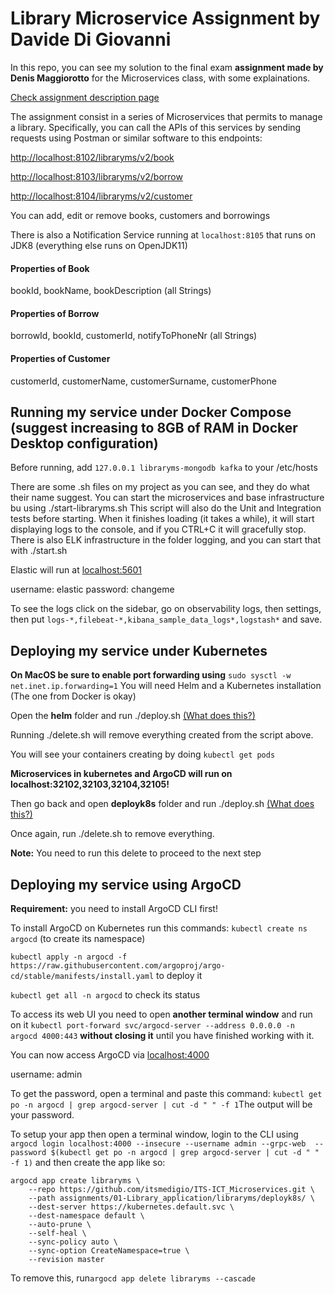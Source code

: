 #  **Library Microservice Assignment by Davide Di Giovanni**

In this repo, you can see my solution to the final exam **assignment made by Denis Maggiorotto** for the Microservices class, with some explainations.

[Check assignment description page](https://github.com/sunnyvale-academy/ITS-ICT_Microservices/blob/master/assignments/01-Library_application/README.md "Before starting, check the assignment description page")

The assignment consist in a series of Microservices that permits to manage a library.
Specifically, you can call the APIs of this services by sending requests using Postman or similar software to this endpoints:

[http://localhost:8102/libraryms/v2/book](http://localhost:8102/libraryms/v2/book "http://localhost:8102/libraryms/v2/book")

[http://localhost:8103/libraryms/v2/borrow](http://localhost:8103/libraryms/v2/borrow "http://localhost:8103/libraryms/v2/borrow")

[http://localhost:8104/libraryms/v2/customer](http://localhost:8104/libraryms/v2/customer "http://localhost:8104/libraryms/v2/customer")

You can add, edit or remove books, customers and borrowings

There is also a Notification Service running at `localhost:8105` that runs on JDK8 (everything else runs on OpenJDK11)

#### Properties of Book
bookId, bookName, bookDescription (all Strings)

#### Properties of Borrow
borrowId, bookId, customerId, notifyToPhoneNr (all Strings)

#### Properties of Customer
customerId, customerName, customerSurname, customerPhone

## Running my service under Docker Compose (suggest increasing to 8GB of RAM in Docker Desktop configuration)

Before running, add `127.0.0.1 libraryms-mongodb kafka` to your /etc/hosts

There are some .sh files on my project as you can see, and they do what their name suggest. 
You can start the microservices and base infrastructure bu using ./start-libraryms.sh
This script will also do the Unit and Integration tests before starting. 
When it finishes loading (it takes a while), it will start displaying logs to the console, and if you CTRL+C it will gracefully stop.
There is also ELK infrastructure in the folder logging, and you can start that with ./start.sh

Elastic will run at [localhost:5601](localhost:5601 "localhost:5601")

username: elastic
password: changeme

To see the logs click on the sidebar, go on observability logs, then settings, then put
`logs-*,filebeat-*,kibana_sample_data_logs*,logstash*` and save.

## Deploying my service under Kubernetes

**On MacOS be sure to enable port forwarding using** `sudo sysctl -w net.inet.ip.forwarding=1`
You will need Helm and a Kubernetes installation (The one from Docker is okay)

Open the **helm** folder and run ./deploy.sh [(What does this?)](https://github.com/sunnyvale-academy/ITS-ICT_Microservices/blob/master/labs/06-Install_infrastructure_components_on_K8S/README.md "(What does this script?)")

Running ./delete.sh will remove everything created from the script above.

You will see your containers creating by doing `kubectl get pods`

**Microservices in kubernetes and ArgoCD will run on localhost:32102,32103,32104,32105!**

Then go back and open **deployk8s** folder and run ./deploy.sh [(What does this?)](https://github.com/sunnyvale-academy/ITS-ICT_Microservices/tree/master/labs/07-Deploy_microservices_on_K8S "(What does this?)")

Once again, run ./delete.sh to remove everything.

**Note:** You need to run this delete to proceed to the next step

## Deploying my service using ArgoCD 

**Requirement:** you need to install ArgoCD CLI first!

To install ArgoCD on Kubernetes run this commands:
`kubectl create ns argocd` (to create its namespace)

`kubectl apply -n argocd -f https://raw.githubusercontent.com/argoproj/argo-cd/stable/manifests/install.yaml` to deploy it

`kubectl get all -n argocd` to check its status

To access its web UI you need to open **another terminal window** and run on it `kubectl port-forward svc/argocd-server --address 0.0.0.0 -n argocd 4000:443` **without closing it** until you have finished working with it. 

You can now access ArgoCD via [localhost:4000](localhost:4000 "localhost:4000")

username: admin

To get the password, open a terminal and paste this command: `kubectl get po -n argocd | grep argocd-server | cut -d " " -f 1`The output will be your password.

To setup your app then open a terminal window, login to the CLI using `argocd login localhost:4000 --insecure --username admin --grpc-web  --password $(kubectl get po -n argocd | grep argocd-server | cut -d " " -f 1)` and then create the app like so:



    argocd app create libraryms \
        --repo https://github.com/itsmedigio/ITS-ICT_Microservices.git \
        --path assignments/01-Library_application/libraryms/deployk8s/ \
        --dest-server https://kubernetes.default.svc \
        --dest-namespace default \
        --auto-prune \
        --self-heal \
        --sync-policy auto \
        --sync-option CreateNamespace=true \
        --revision master

To remove this, run`argocd app delete libraryms --cascade`
